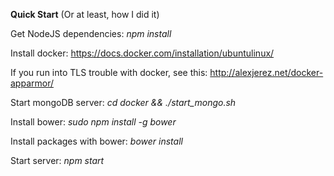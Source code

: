 **Quick Start**
(Or at least, how I did it)

Get NodeJS dependencies:
*npm install*

Install docker:
https://docs.docker.com/installation/ubuntulinux/

If you run into TLS trouble with docker, see this:
http://alexjerez.net/docker-apparmor/

Start mongoDB server:
*cd docker && ./start_mongo.sh*

Install bower:
*sudo npm install -g bower*

Install packages with bower:
*bower install*

Start server:
*npm start*




